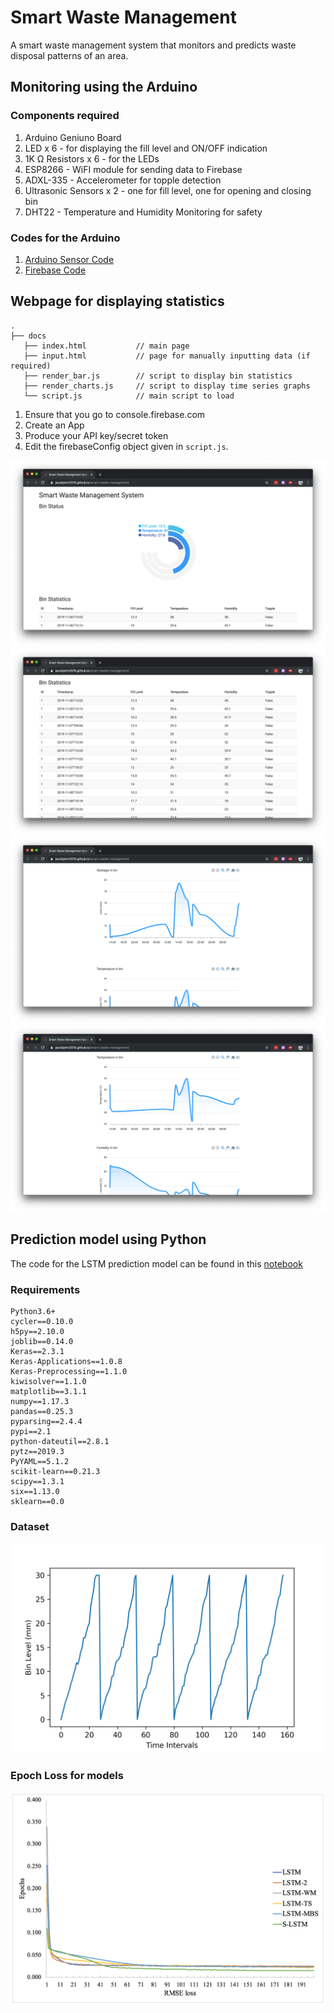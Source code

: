 # Smart Waste Management
 
A smart waste management system that monitors and predicts waste disposal patterns of an area.

## Monitoring using the Arduino

### Components required
1. Arduino Geniuno Board
2. LED x 6 - for displaying the fill level and ON/OFF indication
3. 1K Ω Resistors x 6 - for the LEDs
4. ESP8266 - WiFI module for sending data to Firebase
5. ADXL-335 - Accelerometer for topple detection
6. Ultrasonic Sensors x 2 - one for fill level, one for opening and closing bin
7. DHT22 - Temperature and Humidity Monitoring for safety

### Codes for the Arduino
1. [Arduino Sensor Code](/arduino-codes/IoT_waste_management/IoT_waste_management.ino)
2. [Firebase Code](/arduino-codes/IoT_waste_management/IoT_waste_management.ino)


## Webpage for displaying statistics

```
.
├── docs
   ├── index.html           // main page
   ├── input.html           // page for manually inputting data (if required)
   ├── render_bar.js        // script to display bin statistics
   ├── render_charts.js     // script to display time series graphs
   └── script.js            // main script to load
```

1. Ensure that you go to console.firebase.com
2. Create an App
3. Produce your API key/secret token
4. Edit the firebaseConfig object given in `script.js`.

![GUI](/docs/Screenshots/1.png)
![GUI](docs/Screenshots/2.png)
![GUI](/docs/Screenshots/3.png)
![GUI](/docs/Screenshots/4.png)

## Prediction model using Python

The code for the LSTM prediction model can be found in this [notebook](prediction/LSTM_fill_level.ipynb)

### Requirements
```
Python3.6+
cycler==0.10.0
h5py==2.10.0
joblib==0.14.0
Keras==2.3.1
Keras-Applications==1.0.8
Keras-Preprocessing==1.1.0
kiwisolver==1.1.0
matplotlib==3.1.1
numpy==1.17.3
pandas==0.25.3
pyparsing==2.4.4
pypi==2.1
python-dateutil==2.8.1
pytz==2019.3
PyYAML==5.1.2
scikit-learn==0.21.3
scipy==1.3.1
six==1.13.0
sklearn==0.0
```

### Dataset
![GUI](/prediction/data.png)

### Epoch Loss for models
![GUI](prediction/epoch_loss.png)